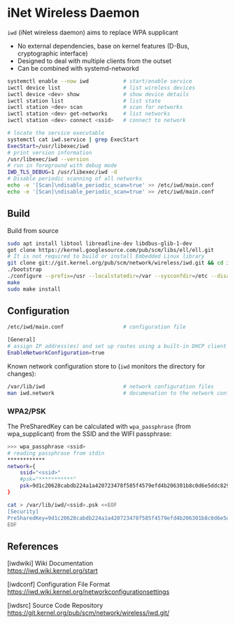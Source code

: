 # iNet Wireless Daemon

`iwd` (iNet wireless daemon) aims to replace WPA supplicant

- No external dependencies, base on kernel features (D-Bus, cryptographic interface)
- Designed to deal with multiple clients from the outset
- Can be combined with systemd-networkd

```bash
systemctl enable --now iwd           # start/enable service
iwctl device list                    # list wireless devices
iwctl device <dev> show              # show device details
iwctl station list                   # list state
iwctl station <dev> scan             # scan for networks
iwctl station <dev> get-networks     # list networks
iwctl station <dev> connect <ssid>   # connect to network
```

```bash
# locate the service executable
systemctl cat iwd.service | grep ExecStart
ExecStart=/usr/libexec/iwd
# print version information
/usr/libexec/iwd --version
# run in foreground with debug mode 
IWD_TLS_DEBUG=1 /usr/libexec/iwd -d
# Disable periodic scanning of all networks
echo -e '[Scan]\ndisable_periodic_scan=true' >> /etc/iwd/main.conf
echo -e '[Scan]\ndisable_periodic_scan=true' >> /etc/iwd/main.conf
```

## Build

Build from source

```bash
sudo apt install libtool libreadline-dev libdbus-glib-1-dev
got clone https://kernel.googlesource.com/pub/scm/libs/ell/ell.git
# It is not required to build or install Embedded Linux library
git clone git://git.kernel.org/pub/scm/network/wireless/iwd.git && cd iwd
./bootstrap
./configure --prefix=/usr --localstatedir=/var --sysconfdir=/etc --disable-systemd-service
make
sudo make install
```

## Configuration

```bash
/etc/iwd/main.conf                   # configuration file
```
```bash
[General]
# assign IP address(es) and set up routes using a built-in DHCP client
EnableNetworkConfiguration=true
```

Known network configuration store to (`iwd` monitors the directory for changes):

```bash
/var/lib/iwd                         # network configuration files
man iwd.network                      # documenation to the network configuration
```

### WPA2/PSK

The PreSharedKey can be calculated with `wpa_passphrase` (from wpa_supplicant)
from the SSID and the WIFI passphrase:

```bash
>>> wpa_passphrase <ssid>
# reading passphrase from stdin
************
network={
    ssid="<ssid>"
    #psk="***********"
    psk=9d1c20628cabdb224a1a420723478f585f4579efd4b206301b8c0d6e5ddc8296
}

```
```bash
cat > /var/lib/iwd/<ssid>.psk <<EOF
[Security]
PreSharedKey=9d1c20628cabdb224a1a420723478f585f4579efd4b206301b8c0d6e5ddc8296
EOF
```


## References

[iwdwiki] Wiki Documentation  
https://iwd.wiki.kernel.org/start

[iwdconf] Configuration File Format  
https://iwd.wiki.kernel.org/networkconfigurationsettings

[iwdsrc] Source Code Repository  
https://git.kernel.org/pub/scm/network/wireless/iwd.git/
